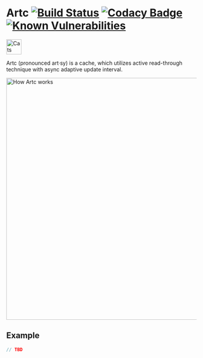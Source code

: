 # Artc [![Build Status](https://circleci.com/gh/mkotsur/artc.svg?&style=shield&circle-token=22c35ff0e9c28f61d483d178f8932c928e47dfc2)](https://circleci.com/gh/mkotsur/artc) [![Codacy Badge](https://api.codacy.com/project/badge/Grade/ab5873231ce14ffb87ab653b7e10fd52)](https://www.codacy.com/manual/miccots/artc?utm_source=github.com&amp;utm_medium=referral&amp;utm_content=mkotsur/artc&amp;utm_campaign=Badge_Grade) [![Known Vulnerabilities](https://snyk.io/test/github/mkotsur/artc/badge.svg?targetFile=build.sbt)](https://snyk.io/test/github/mkotsur/artc?targetFile=build.sbt)

<a href="https://typelevel.org/cats/"><img src="https://typelevel.org/cats/img/cats-badge.svg" height="40px" alt="Cats friendly" /></a>

Artc (pronounced art·sy) is a cache, which utilizes active read-through technique with async adaptive update interval.

<img src="/docs/artc.png" alt="How Artc works" width="640" />

## Example

```scala
// TBD
```